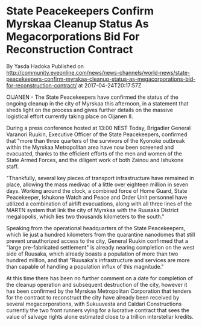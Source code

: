 # State Peacekeepers Confirm Myrskaa Cleanup Status As Megacorporations Bid For Reconstruction Contract
By Yasda Hadoka
Published on http://community.eveonline.com/news/news-channels/world-news/state-peacekeepers-confirm-myrskaa-cleanup-status-as-megacorporations-bid-for-reconstruction-contract/ at 2017-04-24T20:17:57Z

OIJANEN - The State Peacekeepers have confirmed the status of the ongoing cleanup in the city of Myrskaa this afternoon, in a statement that sheds light on the process and gives further details on the massive logistical effort currently taking place on Oijanen II.

During a press conference hosted at 13:00 NEST Today, Brigadier General Varanori Ruukin, Executive Officer of the State Peacekeepers, confirmed that "more than three quarters of the survivors of the Kyonoke outbreak within the Myrskaa Metropolitan area have now been screened and evacuated, thanks to the efficient efforts of the men and women of the State Armed Forces, and the diligent work of both Zainou and Ishukone staff.

"Thankfully, several key pieces of transport infrastructure have remained in place, allowing the mass medivac of a little over eighteen million in seven days. Working around the clock, a combined force of Home Guard, State Peacekeeper, Ishukone Watch and Peace and Order Unit personnel have utilized a combination of airlift evacuations, along with all three lines of the MARTN system that link the city of Myrskaa with the Ruusaka District megalopolis, which lies two thousands kilometers to the south."

Speaking from the operational headquarters of the State Peacekeepers, which lie just a hundred kilometers from the quarantine nanodomes that still prevent unauthorized access to the city, General Ruukin confirmed that a "large pre-fabricated settlement" is already nearing completion on the west side of Ruusaka, which already boasts a population of more than two hundred million, and that "Ruusaka's infrastructure and services are more than capable of handling a population influx of this magnitude."

At this time there has been no further comment on a date for completion of the cleanup operation and subsequent destruction of the city, however it has been confirmed by the&nbsp;Myrskaa Metropolitan Corporation&nbsp;that tenders for the contract to reconstruct&nbsp;the city&nbsp;have already been received by several megacorporations, with Sukuuvesta and Caldari Constructions currently the two front runners vying for a lucrative contract that sees the value of salvage rights alone estimated close to a trillion interstellar kredits.

